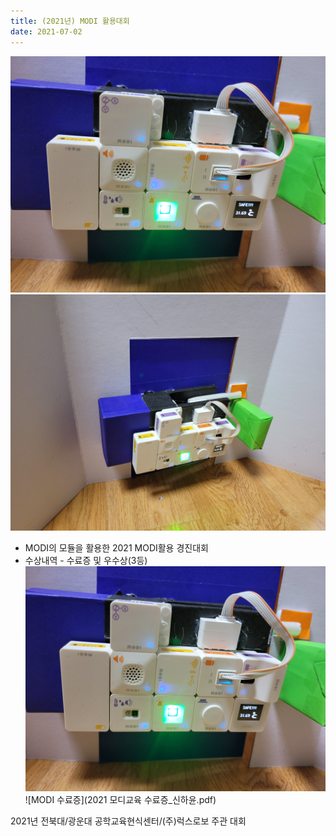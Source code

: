 ```yaml
---
title: (2021년) MODI 활용대회
date: 2021-07-02
---
```




<!--more-->
![MODI 해킹대회 사진](456.jpg)
![MODI 해킹대회 사진](789.jpg)
- MODI의 모듈을 활용한 2021 MODI활용 경진대회
- 수상내역 - 수료증 및 우수상(3등)
[![MODI 대회](456.jpg)](https://youtu.be/stqaQlx6kCw)
![MODI 수료증](2021 모디교육 수료증_신하윤.pdf)


2021년 전북대/광운대 공학교육현식센터/(주)럭스로보 주관 대회

